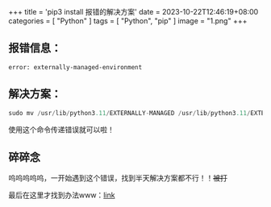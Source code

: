+++
title = 'pip3 install 报错的解决方案'
date = 2023-10-22T12:46:19+08:00
categories = [
    "Python"
]
tags = [
    "Python",
    "pip"
]
image = "1.png"
+++

## 报错信息：

```subunit
error: externally-managed-environment
```

## 解决方案：

```awk
sudo mv /usr/lib/python3.11/EXTERNALLY-MANAGED /usr/lib/python3.11/EXTERNALLY-MANAGED.old
```

使用这个命令传递错误就可以啦！

## 碎碎念

呜呜呜呜呜，一开始遇到这个错误，找到半天解决方案都不行！！~~被打~~

最后在这里才找到办法www：[link](https://stackoverflow.com/questions/75608323/how-do-i-solve-error-externally-managed-environment-every-time-i-use-pip-3 "link")
